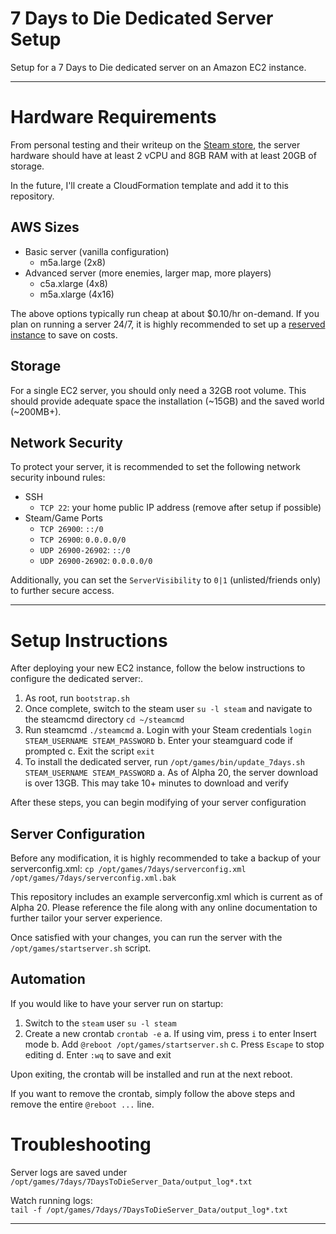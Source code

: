 # 7 Days to Die Dedicated Server Setup
Setup for a 7 Days to Die dedicated server on an Amazon EC2 instance.

---

# Hardware Requirements
From personal testing and their writeup on the [Steam store](https://store.steampowered.com/app/251570/7_Days_to_Die/), the server hardware should have at least 2 vCPU and 8GB RAM with at least 20GB of storage.

In the future, I'll create a CloudFormation template and add it to this repository.

## AWS Sizes
- Basic server (vanilla configuration)
    - m5a.large (2x8)
- Advanced server (more enemies, larger map, more players)
    - c5a.xlarge (4x8)
    - m5a.xlarge (4x16)

The above options typically run cheap at about $0.10/hr on-demand. If you plan on running a server 24/7, it is highly recommended to set up a [reserved instance](https://aws.amazon.com/ec2/pricing/reserved-instances/) to save on costs.
  
## Storage
For a single EC2 server, you should only need a 32GB root volume. This should provide adequate space the installation (~15GB) and the saved world (~200MB+).

## Network Security
To protect your server, it is recommended to set the following network security inbound rules:
- SSH
    - `TCP 22`: your home public IP address (remove after setup if possible)
- Steam/Game Ports
    - `TCP 26900`: `::/0`
    - `TCP 26900`: `0.0.0.0/0`
    - `UDP 26900-26902`: `::/0`
    - `UDP 26900-26902`: `0.0.0.0/0`

Additionally, you can set the `ServerVisibility` to `0|1` (unlisted/friends only) to further secure access.

---

# Setup Instructions
After deploying your new EC2 instance, follow the below instructions to configure the dedicated server:.

1. As root, run `bootstrap.sh`
2. Once complete, switch to the steam user `su -l steam` and navigate to the steamcmd directory `cd ~/steamcmd`
3. Run steamcmd `./steamcmd`
    a. Login with your Steam credentials `login STEAM_USERNAME STEAM_PASSWORD`
    b. Enter your steamguard code if prompted
    c. Exit the script `exit`
4. To install the dedicated server, run `/opt/games/bin/update_7days.sh STEAM_USERNAME STEAM_PASSWORD`
    a. As of Alpha 20, the server download is over 13GB. This may take 10+ minutes to download and verify

After these steps, you can begin modifying of your server configuration

## Server Configuration
Before any modification, it is highly recommended to take a backup of your serverconfig.xml:
`cp /opt/games/7days/serverconfig.xml /opt/games/7days/serverconfig.xml.bak`

This repository includes an example serverconfig.xml which is current as of Alpha 20. Please reference the file along with any online documentation to further tailor your server experience.

Once satisfied with your changes, you can run the server with the `/opt/games/startserver.sh` script.

## Automation
If you would like to have your server run on startup:
1. Switch to the `steam` user `su -l steam`
2. Create a new crontab `crontab -e`
    a. If using vim, press `i` to enter Insert mode
    b. Add `@reboot /opt/games/startserver.sh`
    c. Press `Escape` to stop editing
    d. Enter `:wq` to save and exit

Upon exiting, the crontab will be installed and run at the next reboot.

If you want to remove the crontab, simply follow the above steps and remove the entire `@reboot ...` line.

# Troubleshooting
Server logs are saved under `/opt/games/7days/7DaysToDieServer_Data/output_log*.txt`

Watch running logs:  
`tail -f /opt/games/7days/7DaysToDieServer_Data/output_log*.txt`

---

&nbsp;